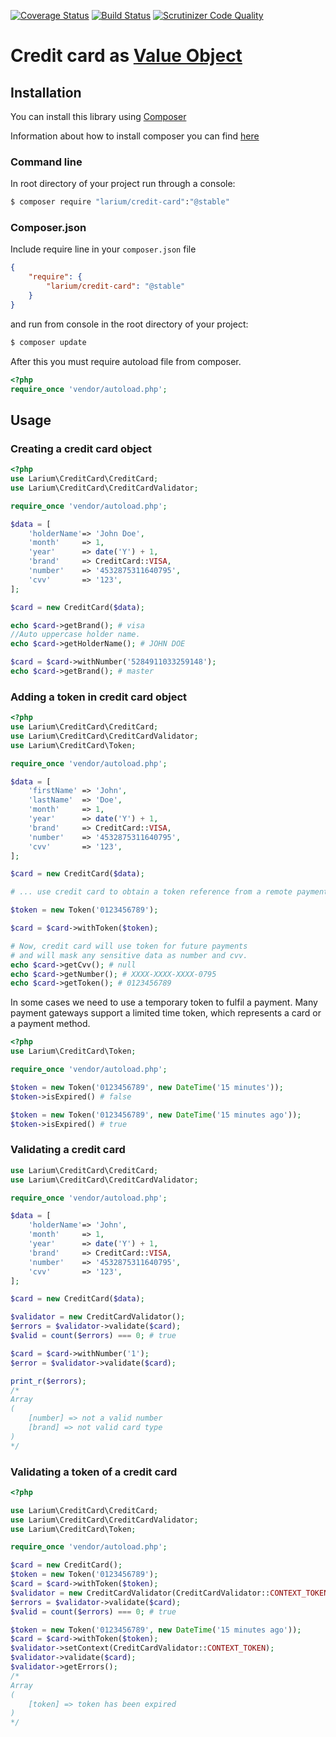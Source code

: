 [![Coverage Status](https://coveralls.io/repos/Larium/larium_creditcard/badge.svg?branch=master&service=github)](https://coveralls.io/github/Larium/larium_creditcard?branch=master) [![Build Status](https://travis-ci.org/Larium/larium_creditcard.svg?branch=master)](https://travis-ci.org/Larium/larium_creditcard) [![Scrutinizer Code Quality](https://scrutinizer-ci.com/g/Larium/larium_creditcard/badges/quality-score.png?b=master)](https://scrutinizer-ci.com/g/Larium/larium_creditcard/?branch=master)


# Credit card as [Value Object](https://en.wikipedia.org/wiki/Value_object)

## Installation
You can install this library using [Composer](http://getcomposer.org)

Information about how to install composer you can find [here](https://getcomposer.org/doc/00-intro.md) 

### Command line
In root directory of your project run through a console:
```bash
$ composer require "larium/credit-card":"@stable"
```
### Composer.json
Include require line in your ```composer.json``` file
```json
{
	"require": {
    	"larium/credit-card": "@stable"
    }
}
```
and run from console in the root directory of your project:
```bash
$ composer update
```

After this you must require autoload file from composer.
```php
<?php
require_once 'vendor/autoload.php';
```

## Usage

### Creating a credit card object

````php
<?php
use Larium\CreditCard\CreditCard;
use Larium\CreditCard\CreditCardValidator;

require_once 'vendor/autoload.php';

$data = [
    'holderName'=> 'John Doe',
    'month'     => 1,
    'year'      => date('Y') + 1,
    'brand'     => CreditCard::VISA,
    'number'    => '4532875311640795',
    'cvv'       => '123',
];

$card = new CreditCard($data);

echo $card->getBrand(); # visa
//Auto uppercase holder name.
echo $card->getHolderName(); # JOHN DOE

$card = $card->withNumber('5284911033259148');
echo $card->getBrand(); # master

````

### Adding a token in credit card object

````php
<?php
use Larium\CreditCard\CreditCard;
use Larium\CreditCard\CreditCardValidator;
use Larium\CreditCard\Token;

require_once 'vendor/autoload.php';

$data = [
    'firstName' => 'John',
    'lastName'  => 'Doe',
    'month'     => 1,
    'year'      => date('Y') + 1,
    'brand'     => CreditCard::VISA,
    'number'    => '4532875311640795',
    'cvv'       => '123',
];

$card = new CreditCard($data);

# ... use credit card to obtain a token reference from a remote payment gateway.

$token = new Token('0123456789');

$card = $card->withToken($token);

# Now, credit card will use token for future payments
# and will mask any sensitive data as number and cvv.
echo $card->getCvv(); # null
echo $card->getNumber(); # XXXX-XXXX-XXXX-0795
echo $card->getToken(); # 0123456789

````

In some cases we need to use a temporary token to fulfil a payment.
Many payment gateways support a limited time token, which represents a card or
a payment method.

````php
<?php
use Larium\CreditCard\Token;

require_once 'vendor/autoload.php';

$token = new Token('0123456789', new DateTime('15 minutes'));
$token->isExpired() # false

$token = new Token('0123456789', new DateTime('15 minutes ago'));
$token->isExpired() # true

````


### Validating a credit card

````php
use Larium\CreditCard\CreditCard;
use Larium\CreditCard\CreditCardValidator;

require_once 'vendor/autoload.php';

$data = [
    'holderName'=> 'John',
    'month'     => 1,
    'year'      => date('Y') + 1,
    'brand'     => CreditCard::VISA,
    'number'    => '4532875311640795',
    'cvv'       => '123',
];

$card = new CreditCard($data);

$validator = new CreditCardValidator();
$errors = $validator->validate($card);
$valid = count($errors) === 0; # true

$card = $card->withNumber('1');
$error = $validator->validate($card);

print_r($errors);
/*
Array
(
    [number] => not a valid number
    [brand] => not valid card type
)
*/
````

### Validating a token of a credit card

````php
<?php

use Larium\CreditCard\CreditCard;
use Larium\CreditCard\CreditCardValidator;
use Larium\CreditCard\Token;

require_once 'vendor/autoload.php';

$card = new CreditCard();
$token = new Token('0123456789');
$card = $card->withToken($token);
$validator = new CreditCardValidator(CreditCardValidator::CONTEXT_TOKEN);
$errors = $validator->validate($card);
$valid = count($errors) === 0; # true

$token = new Token('0123456789', new DateTime('15 minutes ago'));
$card = $card->withToken($token);
$validator->setContext(CreditCardValidator::CONTEXT_TOKEN);
$validator->validate($card);
$validator->getErrors();
/*
Array
(
    [token] => token has been expired
)
*/
````
